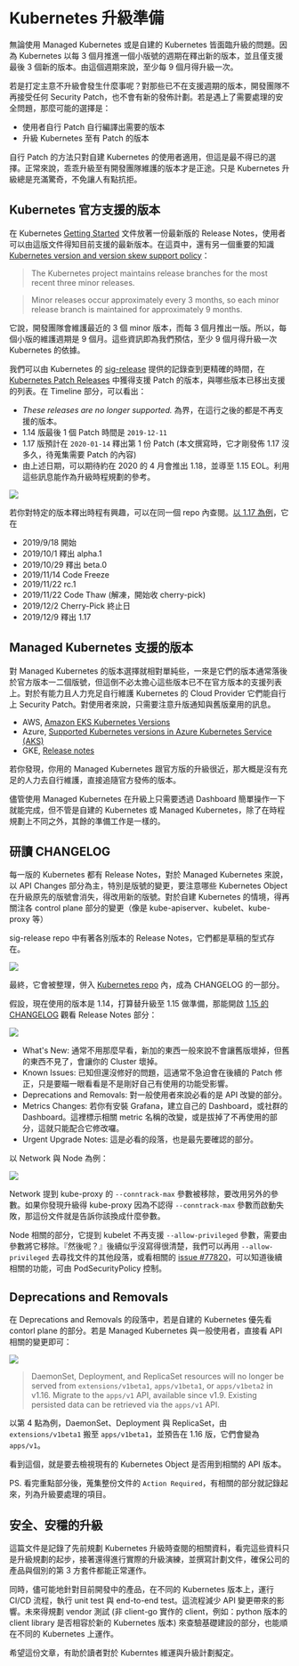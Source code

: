 # Kubernetes 升級準備

無論使用 Managed Kubernetes 或是自建的 Kubernetes 皆面臨升級的問題。因為 Kubernetes 以每 3 個月推進一個小版號的週期在釋出新的版本，並且僅支援最後 3 個新的版本。由這個週期來說，至少每 9 個月得升級一次。

若是打定主意不升級會發生什麼事呢？對那些已不在支援週期的版本，開發團隊不再接受任何 Security Patch，也不會有新的發佈計劃。若是遇上了需要處理的安全問題，那麼可能的選擇是：

* 使用者自行 Patch 自行編譯出需要的版本
* 升級 Kubernetes 至有 Patch 的版本

自行 Patch 的方法只對自建 Kubernetes 的使用者適用，但這是最不得已的選擇。正常來說，乖乖升級至有開發團隊維護的版本才是正途。只是 Kubernetes 升級總是充滿驚奇，不免讓人有點抗拒。

## Kubernetes 官方支援的版本

在 Kubernetes [Getting Started](https://kubernetes.io/docs/setup/) 文件放著一份最新版的 Release Notes，使用者可以由這版文件得知目前支援的最新版本。在這頁中，還有另一個重要的知識 [Kubernetes version and version skew support policy](https://kubernetes.io/docs/setup/release/version-skew-policy/)：

> The Kubernetes project maintains release branches for the most recent three minor releases.

> Minor releases occur approximately every 3 months, so each minor release branch is maintained for approximately 9 months.

它說，開發團隊會維護最近的 3 個 minor 版本，而每 3 個月推出一版。所以，每個小版的維護週期是 9 個月。這些資訊即為我們預估，至少 9 個月得升級一次 Kubernetes 的依據。

我們可以由 Kubernetes 的 [sig-release](https://github.com/kubernetes/sig-release) 提供的記錄查到更精確的時間，在 [Kubernetes Patch Releases](https://github.com/kubernetes/sig-release/blob/master/releases/patch-releases.md) 中獲得支援 Patch 的版本，與哪些版本已移出支援的列表。在 Timeline 部分，可以看出：

* *These releases are no longer supported.* 為界，在這行之後的都是不再支援的版本。
* 1.14 版最後 1 個 Patch 時間是 `2019-12-11`
* 1.17 版預計在 `2020-01-14` 釋出第 1 份 Patch (本文撰寫時，它才剛發佈 1.17 沒多久，待蒐集需要 Patch 的內容)
* 由上述日期，可以期待約在 2020 的 4 月會推出 1.18，並導至 1.15 EOL。利用這些訊息能作為升級時程規劃的參考。

![](patch-timeline.png)

若你對特定的版本釋出時程有興趣，可以在同一個 repo 內查閱。[以 1.17 為例](https://github.com/kubernetes/sig-release/tree/master/releases/release-1.17)，它在 
 
* 2019/9/18 開始
* 2019/10/1 釋出 alpha.1
* 2019/10/29 釋出 beta.0
* 2019/11/14 Code Freeze
* 2019/11/22 rc.1
* 2019/11/22 Code Thaw (解凍，開始收 cherry-pick)
* 2019/12/2 Cherry-Pick 終止日
* 2019/12/9 釋出 1.17


## Managed Kubernetes 支援的版本

對 Managed Kubernetes 的版本選擇就相對單純些，一來是它們的版本通常落後於官方版本一二個版號，但這倒不必太擔心這些版本已不在官方版本的支援列表上。對於有能力且人力充足自行維護 Kubernetes 的 Cloud Provider 它們能自行上 Security Patch。對使用者來說，只需要注意升版通知與舊版棄用的訊息。

* AWS, [Amazon EKS Kubernetes Versions](https://docs.aws.amazon.com/eks/latest/userguide/kubernetes-versions.html)
* Azure, [Supported Kubernetes versions in Azure Kubernetes Service (AKS)](https://docs.microsoft.com/zh-tw/azure/aks/supported-kubernetes-versions)
* GKE, [Release notes](https://cloud.google.com/kubernetes-engine/docs/release-notes)

若你發現，你用的 Managed Kubernetes 跟官方版的升級很近，那大概是沒有充足的人力去自行維護，直接追隨官方發佈的版本。

儘管使用 Managed Kubernetes 在升級上只需要透過 Dashboard 簡單操作一下就能完成，但不管是自建的 Kubernetes 或 Managed Kubernetes，除了在時程規劃上不同之外，其餘的準備工作是一樣的。

## 研讀 CHANGELOG

每一版的 Kubernetes 都有 Release Notes，對於 Managed Kubernetes 來說，以 API Changes 部分為主，特別是版號的變更，要注意哪些 Kubernetes Object 在升級原先的版號會消失，得改用新的版號。對於自建 Kubernetes 的情境，得再關注各 control plane 部分的變更（像是 kube-apiserver、kubelet、kube-proxy 等）

sig-release repo 中有著各別版本的 Release Notes，它們都是草稿的型式存在。

![](release-notes-draft.png)

最終，它會被整理，併入 [Kubernetes repo](https://github.com/kubernetes/kubernetes) 內，成為 CHANGELOG 的一部分。

假設，現在使用的版本是 1.14，打算替升級至 1.15 做準備，那能開啟 [1.15 的 CHANGELOG](https://github.com/kubernetes/kubernetes/blob/master/CHANGELOG-1.5.md) 觀看 Release Notes 部分：

![](release_notes_v1.15.png)

* What's New: 通常不用那麼早看，新加的東西一般來說不會讓舊版壞掉，但舊的東西不見了，會讓你的 Cluster 壞掉。
* Known Issues: 已知但還沒修好的問題，這通常不急迫會在後續的 Patch 修正，只是要瞄一眼看看是不是剛好自己有使用的功能受影響。
* Deprecations and Removals: 對一般使用者來說必看的是 API 改變的部分。
* Metrics Changes: 若你有安裝 Grafana，建立自己的 Dashboard，或社群的 Dashboard。這裡標示相關 metric 名稱的改變，或是拔掉了不再使用的部分，這就只能配合它修改囉。
* Urgent Upgrade Notes: 這是必看的段落，也是最先要確認的部分。


以 Network 與 Node 為例：

![](upgrade_v1.15_network_node.png)

Network 提到 kube-proxy 的 `--conntrack-max` 參數被移除，要改用另外的參數。如果你發現升級得 kube-proxy 因為不認得 `--conntrack-max` 參數而啟動失敗，那這份文件就是告訴你該換成什麼參數。

Node 相關的部分，它提到 kubelet 不再支援 `--allow-privileged` 參數，需要由參數將它移除。『然後呢？』後續似乎沒寫得很清楚，我們可以再用 `--allow-privileged` 去尋找文件的其他段落，或看相關的 [issue #77820](https://github.com/kubernetes/kubernetes/pull/77820)，可以知道後續相關的功能，可由 PodSecurityPolicy 控制。

## Deprecations and Removals

在 Deprecations and Removals 的段落中，若是自建的 Kubernetes 優先看 contorl plane 的部分。若是 Managed Kubernetes 與一般使用者，直接看 API 相關的變更即可：

![](api_v1.15.png)

> DaemonSet, Deployment, and ReplicaSet resources will no longer be served from `extensions/v1beta1`, `apps/v1beta1`, or `apps/v1beta2` in v1.16. Migrate to the `apps/v1` API, available since v1.9. Existing persisted data can be retrieved via the `apps/v1` API.

以第 4 點為例，DaemonSet、Deployment 與 ReplicaSet，由 `extensions/v1beta1` 搬至 `apps/v1beta1`，並預告在 1.16 版，它們會變為 `apps/v1`。

看到這個，就是要去檢視現有的 Kubernetes Object 是否用到相關的 API 版本。

PS. 看完重點部分後，蒐集整份文件的 `Action Required`，有相關的部分就記錄起來，列為升級要處理的項目。


## 安全、安穩的升級

這篇文件是記錄了先前規劃 Kubernetes 升級時查閱的相關資料，看完這些資料只是升級規劃的起步，接著還得進行實際的升級演練，並撰寫計劃文件，確保公司的產品與個別的第 3 方套件都能正常運作。

同時，儘可能地針對目前開發中的產品，在不同的 Kubernetes 版本上，運行 CI/CD 流程，執行 unit test 與 end-to-end test。這流程減少 API 變更帶來的影響。未來得規劃 vendor 測試 (非 client-go 實作的 client，例如：python 版本的 client library 是否相容於新的 Kubernetes 版本) 來查驗基礎建設的部分，也能順在不同的 Kubernetes 上運作。

希望這份文章，有助於讀者對於 Kuberntes 維運與升級計劃擬定。